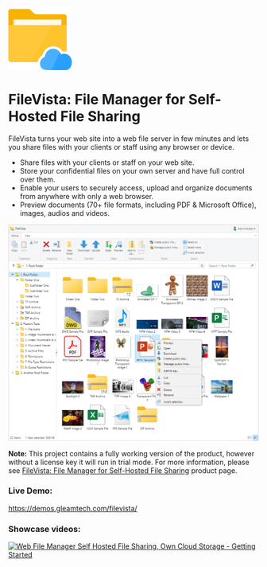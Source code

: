 !["FileVista Logo](filevista-logo.png)
# FileVista: File Manager for Self-Hosted File Sharing

FileVista turns your web site into a web file server in few minutes and lets you share files with your clients or staff using any browser or device.

- Share files with your clients or staff on your web site.
- Store your confidential files on your own server and have full control over them.
- Enable your users to securely access, upload and organize documents from anywhere with only a web browser.
- Preview documents (70+ file formats, including PDF & Microsoft Office), images, audios and videos.

![Web File Manager](filevista.png)

**Note:** This project contains a fully working version of the product, however without a license key it will run in trial mode. For more information, please see [FileVista: File Manager for Self-Hosted File Sharing](http://www.gleamtech.com/filevista) product page.

### Live Demo:
https://demos.gleamtech.com/filevista/

### Showcase videos:
[![Web File Manager Self Hosted File Sharing, Own Cloud Storage - Getting Started](https://i.ytimg.com/vi/u-cY2X9ji9o/maxresdefault.jpg)](https://youtu.be/u-cY2X9ji9o "Web File Manager Self Hosted File Sharing, Own Cloud Storage - Getting Started")
